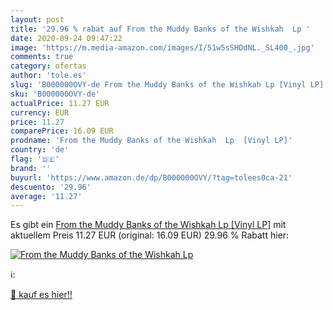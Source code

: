 ```yaml
---
layout: post
title: '29.96 % rabat auf From the Muddy Banks of the Wishkah  Lp '
date: 2020-09-24 09:47:22
image: 'https://m.media-amazon.com/images/I/51w5sSHDdNL._SL400_.jpg'
comments: true
category: ofertas
author: 'tole.es'
slug: 'B000000OVY-de From the Muddy Banks of the Wishkah Lp [Vinyl LP]'
sku: 'B000000OVY-de'
actualPrice: 11.27 EUR
currency: EUR
price: 11.27
comparePrice: 16.09 EUR
prodname: 'From the Muddy Banks of the Wishkah  Lp  [Vinyl LP]'
country: 'de'
flag: '🇩🇪'
brand: ''
buyurl: 'https://www.amazon.de/dp/B000000OVY/?tag=tolees0ca-21'
descuento: '29.96'
average: '11.27'
---
```


Es gibt ein [From the Muddy Banks of the Wishkah  Lp  [Vinyl LP]](https://www.amazon.de/dp/B000000OVY/?tag=tolees0ca-21) mit aktuellem Preis 11.27 EUR (original: 16.09 EUR) 29.96 % Rabatt hier:

[![From the Muddy Banks of the Wishkah  Lp ](https://m.media-amazon.com/images/I/51w5sSHDdNL._SL400_.jpg)](https://www.amazon.de/dp/B000000OVY/?tag=tolees0ca-21)

ℹ️:


[🛒 kauf es hier!!](https://www.amazon.de/dp/B000000OVY/?tag=tolees0ca-21)
